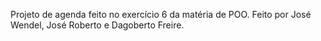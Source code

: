 Projeto de agenda feito no exercício 6 da matéria de POO.
Feito por José Wendel, José Roberto e Dagoberto Freire.
